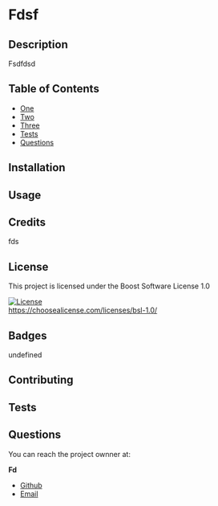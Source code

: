 
# Fdsf

## Description

Fsdfdsd

## Table of Contents

* [One](#One)
* [Two](#Two)
* [Three](#Three)
* [Tests](#Tests)
* [Questions](#Questions)


## Installation



## Usage


## Credits

fds

## License
This project is licensed under the Boost Software License 1.0

   [![License](https://img.shields.io/badge/License-BSD_3--Clause-blue.svg)](https://opensource.org/licenses/BSD-3-Clause)<br>https://choosealicense.com/licenses/bsl-1.0/

## Badges

undefined

## Contributing



## Tests



## Questions

You can reach the project ownner at: 

**Fd**

 
* [Github](https://github.com/)
* [Email](mailto:)


